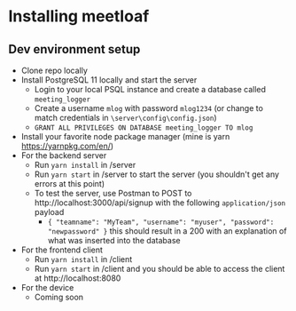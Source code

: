 # Installing meetloaf

## Dev environment setup

* Clone repo locally
* Install PostgreSQL 11 locally and start the server
  * Login to your local PSQL instance and create a database called `meeting_logger`
  * Create a username `mlog` with password `mlog1234` (or change to match credentials in `\server\config\config.json`)
  * `GRANT ALL PRIVILEGES ON DATABASE meeting_logger TO mlog`
* Install your favorite node package manager (mine is yarn https://yarnpkg.com/en/)
* For the backend server
  * Run `yarn install` in /server
  * Run `yarn start` in /server to start the server (you shouldn't get any errors at this point)
  * To test the server, use Postman to POST to http://localhost:3000/api/signup with the following `application/json` payload
    * `{ "teamname": "MyTeam", "username": "myuser", "password": "newpassword" }` this should result in a 200 with an explanation of what was inserted into the database
* For the frontend client
  * Run `yarn install` in /client
  * Run `yarn start` in /client and you should be able to access the client at http://localhost:8080
* For the device
  * Coming soon